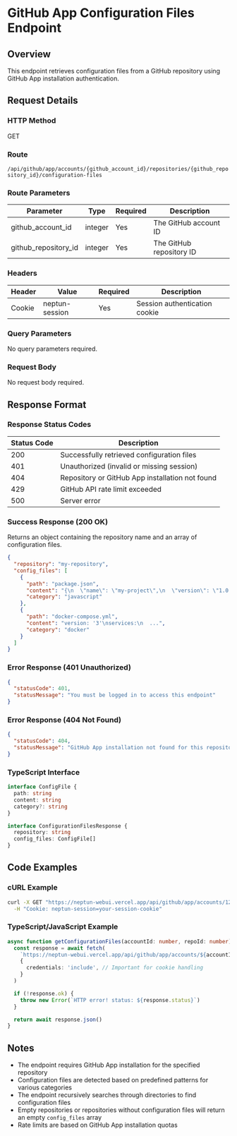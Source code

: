 # GitHub App Configuration Files Endpoint

## Overview

This endpoint retrieves configuration files from a GitHub repository using GitHub App installation authentication.

## Request Details

### HTTP Method

GET

### Route

`/api/github/app/accounts/{github_account_id}/repositories/{github_repository_id}/configuration-files`

### Route Parameters

| Parameter            | Type    | Required | Description              |
| -------------------- | ------- | -------- | ------------------------ |
| github_account_id    | integer | Yes      | The GitHub account ID    |
| github_repository_id | integer | Yes      | The GitHub repository ID |

### Headers

| Header | Value          | Required | Description                   |
| ------ | -------------- | -------- | ----------------------------- |
| Cookie | neptun-session | Yes      | Session authentication cookie |

### Query Parameters

No query parameters required.

### Request Body

No request body required.

## Response Format

### Response Status Codes

| Status Code | Description                                     |
| ----------- | ----------------------------------------------- |
| 200         | Successfully retrieved configuration files      |
| 401         | Unauthorized (invalid or missing session)       |
| 404         | Repository or GitHub App installation not found |
| 429         | GitHub API rate limit exceeded                  |
| 500         | Server error                                    |

### Success Response (200 OK)

Returns an object containing the repository name and an array of configuration files.

```json
{
  "repository": "my-repository",
  "config_files": [
    {
      "path": "package.json",
      "content": "{\n  \"name\": \"my-project\",\n  \"version\": \"1.0.0\",\n  ...}",
      "category": "javascript"
    },
    {
      "path": "docker-compose.yml",
      "content": "version: '3'\nservices:\n  ...",
      "category": "docker"
    }
  ]
}
```

### Error Response (401 Unauthorized)

```json
{
  "statusCode": 401,
  "statusMessage": "You must be logged in to access this endpoint"
}
```

### Error Response (404 Not Found)

```json
{
  "statusCode": 404,
  "statusMessage": "GitHub App installation not found for this repository. Please install the GitHub App first."
}
```

### TypeScript Interface

```typescript
interface ConfigFile {
  path: string
  content: string
  category?: string
}

interface ConfigurationFilesResponse {
  repository: string
  config_files: ConfigFile[]
}
```

## Code Examples

### cURL Example

```bash
curl -X GET "https://neptun-webui.vercel.app/api/github/app/accounts/12345/repositories/67890/configuration-files" \
  -H "Cookie: neptun-session=your-session-cookie"
```

### TypeScript/JavaScript Example

```typescript
async function getConfigurationFiles(accountId: number, repoId: number): Promise<ConfigurationFilesResponse> {
  const response = await fetch(
    `https://neptun-webui.vercel.app/api/github/app/accounts/${accountId}/repositories/${repoId}/configuration-files`,
    {
      credentials: 'include', // Important for cookie handling
    }
  )

  if (!response.ok) {
    throw new Error(`HTTP error! status: ${response.status}`)
  }

  return await response.json()
}
```

## Notes

- The endpoint requires GitHub App installation for the specified repository
- Configuration files are detected based on predefined patterns for various categories
- The endpoint recursively searches through directories to find configuration files
- Empty repositories or repositories without configuration files will return an empty `config_files` array
- Rate limits are based on GitHub App installation quotas
